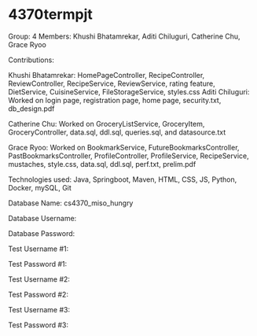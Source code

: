 # 4370termpjt

Group: 4 Members: Khushi Bhatamrekar, Aditi Chiluguri, Catherine Chu, Grace Ryoo

Contributions:

Khushi Bhatamrekar: HomePageController, RecipeController, ReviewController, RecipeService, ReviewService, rating feature, DietService, CuisineService,
 FileStorageService, styles.css
Aditi Chiluguri: Worked on login page, registration page, home page, security.txt, db_design.pdf

Catherine Chu: Worked on GroceryListService, GroceryItem, GroceryController, data.sql, ddl.sql, queries.sql, and datasource.txt 

Grace Ryoo: Worked on BookmarkService, FutureBookmarksController, PastBookmarksController, ProfileController, ProfileService, RecipeService, mustaches, style.css, data.sql, ddl.sql, perf.txt, prelim.pdf

Technologies used: Java, Springboot, Maven, HTML, CSS, JS, Python, Docker, mySQL, Git

Database Name: cs4370_miso_hungry

Database Username:

Database Password:

Test Username #1:

Test Password #1:

Test Username #2:

Test Password #2:

Test Username #3:

Test Password #3:
